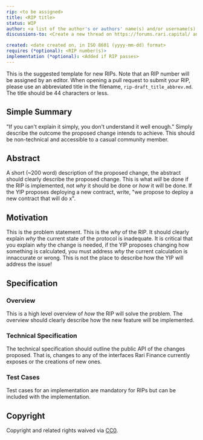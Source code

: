 ```yaml
---
rip: <to be assigned>
title: <RIP title>
status: WIP
author: <a list of the author's or authors' name(s) and/or username(s), or name(s) and email(s), e.g. (use with the parentheses or triangular brackets): FirstName LastName (@GitHubUsername), FirstName LastName <foo@bar.com>, FirstName (@GitHubUsername) and GitHubUsername (@GitHubUsername)>
discussions-to: <Create a new thread on https://forums.rari.capital/ and drop the link here>

created: <date created on, in ISO 8601 (yyyy-mm-dd) format>
requires (*optional): <RIP number(s)>
implementation (*optional): <Added if RIP passes>
---
```

<!--You can leave these HTML comments in your merged RIP and delete the visible duplicate text guides, they will not appear and may be helpful to refer to if you edit it again. This is the suggested template for new YIPs. Note that an YIP number will be assigned by an editor. When opening a pull request to submit your YIP, please use an abbreviated title in the filename, `yip-draft_title_abbrev.md`. The title should be 44 characters or less.-->

This is the suggested template for new RIPs. Note that an RIP number will be assigned by an editor. When opening a pull request to submit your RIP, please use an abbreviated title in the filename, `rip-draft_title_abbrev.md`. The title should be 44 characters or less.

## Simple Summary
<!--"If you can't explain it simply, you don't understand it well enough." Simply describe the outcome the proposed changes intends to achieve. This should be non-technical and accessible to a casual community member.-->
"If you can't explain it simply, you don't understand it well enough." Simply describe the outcome the proposed change intends to achieve. This should be non-technical and accessible to a casual community member.

## Abstract
<!--A short (~200 word) description of the proposed change, the abstract should clearly describe the proposed change. This is what *will* be done if the RIP is implemented, not *why* it should be done or *how* it will be done. If the YIP proposes deploying a new contract, write, "we propose to deploy a new contract that will do x".-->
A short (~200 word) description of the proposed change, the abstract should clearly describe the proposed change. This is what *will* be done if the RIP is implemented, not *why* it should be done or *how* it will be done. If the YIP proposes deploying a new contract, write, "we propose to deploy a new contract that will do x".

## Motivation
<!--This is the problem statement. This is the *why* of the RIP. It should clearly explain *why* the current state of the protocol is inadequate.  It is critical that you explain *why* the change is needed, if the YIP proposes changing how something is calculated, you must address *why* the current calculation is innaccurate or wrong. This is not the place to describe how the YIP will address the issue!-->
This is the problem statement. This is the *why* of the RIP. It should clearly explain *why* the current state of the protocol is inadequate.  It is critical that you explain *why* the change is needed, if the YIP proposes changing how something is calculated, you must address *why* the current calculation is innaccurate or wrong. This is not the place to describe how the YIP will address the issue!

## Specification
<!--The specification should describe the syntax and semantics of any new feature, there are five sections
1. Overview
2. Rationale
3. Technical Specification
4. Test Cases
5. Configurable Values
-->

### Overview
<!--This is a high level overview of *how* the RIP will solve the problem. The overview should clearly describe how the new feature will be implemented.-->
This is a high level overview of *how* the RIP will solve the problem. The overview should clearly describe how the new feature will be implemented.


### Technical Specification
<!--The technical specification should outline the public API of the changes proposed. That is, changes to any of the interfaces Rari Finance currently exposes or the creations of new ones.-->
The technical specification should outline the public API of the changes proposed. That is, changes to any of the interfaces Rari Finance currently exposes or the creations of new ones.

### Test Cases
<!--Test cases for an implementation are mandatory for RIPs but can be included with the implementation..-->
Test cases for an implementation are mandatory for RIPs but can be included with the implementation.

## Copyright
Copyright and related rights waived via [CC0](https://creativecommons.org/publicdomain/zero/1.0/).
